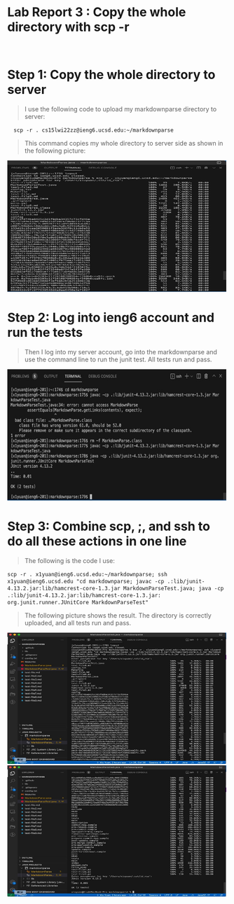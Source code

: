 # Lab Report 3 : Copy the whole directory with scp -r

<br>

# Step 1: Copy the whole directory to server

>I use the following code to upload my markdownparse directory to server:

      scp -r . cs15lwi22zz@ieng6.ucsd.edu:~/markdownparse

>This command copies my whole directory to server side as shown in the following picture:

<img src = "3DAD1DAC-2FA6-4236-8C13-27659CEBA505.jpeg" width = "500" height = "300">

# Step 2: Log into ieng6 account and run the tests

>Then I log into my server account, go into the markdownparse and use the command line to run the junit test. All tests run and pass.

<img src = "B1F7180F-B1BA-4102-81E4-7EA212D86ECE_4_5005_c.jpeg" width = "500" height = "300">

<br>

# Step 3: Combine scp, ;, and ssh to do all these actions in one line

> The following is the code I use:

    scp -r . x1yuan@ieng6.ucsd.edu:~/markdownparse; ssh x1yuan@ieng6.ucsd.edu "cd markdownparse; javac -cp .:lib/junit-4.13.2.jar:lib/hamcrest-core-1.3.jar MarkdownParseTest.java; java -cp .:lib/junit-4.13.2.jar:lib/hamcrest-core-1.3.jar: org.junit.runner.JUnitCore MarkdownParseTest"

>The following picture shows the result. The directory is correctly uploaded, and all tests run and pass.

<img src = "FDA89F99-1CA3-42BD-8028-0E1213AFF4F5_1_105_c.jpeg" width = "500" height = "300">
<img src = "64F56D95-605E-4AF7-833A-8A0CEAB3A43B_1_105_c.jpeg" width = "500" height = "300">